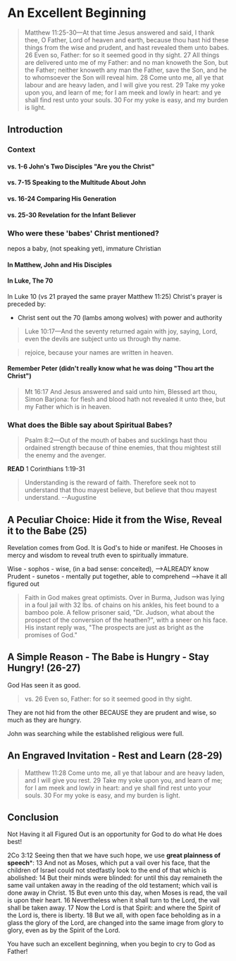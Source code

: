 # An Excellent Beginning

>Matthew 11:25-30&mdash;At that time Jesus answered and said, I thank thee, O Father, Lord of heaven and earth, because thou hast hid these things from the wise and prudent, and hast revealed them unto babes. 26 Even so, Father: for so it seemed good in thy sight. 27 All things are delivered unto me of my Father: and no man knoweth the Son, but the Father; neither knoweth any man the Father, save the Son, and he to whomsoever the Son will reveal him. 28 Come unto me, all ye that labour and are heavy laden, and I will give you rest. 29 Take my yoke upon you, and learn of me; for I am meek and lowly in heart: and ye shall find rest unto your souls. 30 For my yoke is easy, and my burden is light.

## Introduction

### Context

#### vs. 1-6	John's Two Disciples "Are you the Christ"
#### vs. 7-15 Speaking to the Multitude About John
#### vs. 16-24 Comparing His Generation

#### vs. 25-30 Revelation for the Infant Believer

### Who were these 'babes' Christ mentioned?

nepos a baby, (not speaking yet), immature Christian

#### In Matthew, John and His Disciples

#### In Luke, The 70


In Luke 10 (vs 21 prayed the same prayer Matthew 11:25) Christ's prayer is preceded by:

- Christ sent out the 70 (lambs among wolves) with power and authority

>Luke 10:17&mdash;And the seventy returned again with joy, saying, Lord, even the devils are subject unto us through thy name.

<!---->

> rejoice, because your names are written in heaven.

#### Remember Peter (didn't really know what he was doing "Thou art the Christ")

>Mt 16:17 And Jesus answered and said unto him, Blessed art thou, Simon Barjona: for flesh and blood hath not revealed it unto thee, but my Father which is in heaven.

### What does the Bible say about Spiritual Babes?

>Psalm 8:2&mdash;Out of the mouth of babes and sucklings hast thou ordained strength because of thine enemies, that thou mightest still the enemy and the avenger.

**READ** 1 Corinthians 1:19-31

<blockquote class="quote">Understanding is the reward of faith. Therefore seek not to understand that thou mayest believe, but believe that thou mayest understand. --Augustine</blockquote>

## A Peculiar Choice: Hide it from the Wise, Reveal it to the Babe (25)

Revelation comes from God. It is God's to hide or manifest. He Chooses in mercy and wisdom to reveal truth even to spiritually immature.

Wise - sophos - wise, (in a bad sense: conceited), -->ALREADY know
Prudent - sunetos - mentally put together, able to comprehend -->have it all figured out

<blockquote class="quote">Faith in God makes great optimists. Over in Burma, Judson was lying in a foul jail with 32 lbs. of chains on his ankles, his feet bound to a bamboo pole. A fellow prisoner said, "Dr. Judson, what about the prospect of the conversion of the heathen?", with a sneer on his face. His instant reply was, "The prospects are just as bright as the promises of God." </blockquote>

## A Simple Reason - The Babe is Hungry - Stay Hungry! (26-27)

God Has seen it as good.

>vs. 26 Even so, Father: for so it seemed good in thy sight.

They are not hid from the other BECAUSE they are prudent and wise, so much as they are hungry.

John was searching while the established religious were full.

## An Engraved Invitation - Rest and Learn (28-29)

>Matthew 11:28 Come unto me, all ye that labour and are heavy laden, and I will give you rest. 29 Take my yoke upon you, and learn of me; for I am meek and lowly in heart: and ye shall find rest unto your souls. 30 For my yoke is easy, and my burden is light.

## Conclusion

Not Having it all Figured Out is an opportunity for God to do what He does best!

2Co 3:12 Seeing then that we have such hope, we use **great plainness of speech***:
 13 And not as Moses, which put a vail over his face, that the children of Israel could not stedfastly look to the end of that which is abolished:
 14 But their minds were blinded: for until this day remaineth the same vail untaken away in the reading of the old testament; which vail is done away in Christ.
 15 But even unto this day, when Moses is read, the vail is upon their heart.
 16 Nevertheless when it shall turn to the Lord, the vail shall be taken away.
 17 Now the Lord is that Spirit: and where the Spirit of the Lord is, there is liberty.
 18 But we all, with open face beholding as in a glass the glory of the Lord, are changed into the same image from glory to glory, even as by the Spirit of the Lord.

You have such an excellent beginning, when you begin to cry to God as Father!